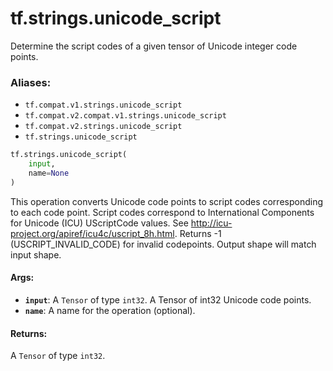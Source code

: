 <div itemscope itemtype="http://developers.google.com/ReferenceObject">
<meta itemprop="name" content="tf.strings.unicode_script" />
<meta itemprop="path" content="Stable" />
</div>

# tf.strings.unicode_script

Determine the script codes of a given tensor of Unicode integer code points.

### Aliases:

* `tf.compat.v1.strings.unicode_script`
* `tf.compat.v2.compat.v1.strings.unicode_script`
* `tf.compat.v2.strings.unicode_script`
* `tf.strings.unicode_script`

``` python
tf.strings.unicode_script(
    input,
    name=None
)
```

<!-- Placeholder for "Used in" -->

This operation converts Unicode code points to script codes corresponding to
each code point. Script codes correspond to International Components for
Unicode (ICU) UScriptCode values. See http://icu-project.org/apiref/icu4c/uscript_8h.html.
Returns -1 (USCRIPT_INVALID_CODE) for invalid codepoints. Output shape will
match input shape.

#### Args:


* <b>`input`</b>: A `Tensor` of type `int32`. A Tensor of int32 Unicode code points.
* <b>`name`</b>: A name for the operation (optional).


#### Returns:

A `Tensor` of type `int32`.
